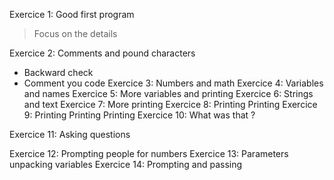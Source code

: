 Exercice 1: Good first program
> Focus on the details

Exercice 2: Comments and pound characters
- Backward check
- Comment you code
Exercice 3: Numbers and math
Exercice 4: Variables and names
Exercice 5: More variables and printing
Exercice 6: Strings and text
Exercice 7: More printing
Exercice 8: Printing Printing
Exercice 9: Printing Printing Printing
Exercice 10: What was that ?

Exercice 11: Asking questions

Exercice 12: Prompting people for numbers
Exercice 13: Parameters unpacking variables
Exercice 14: Prompting and passing

